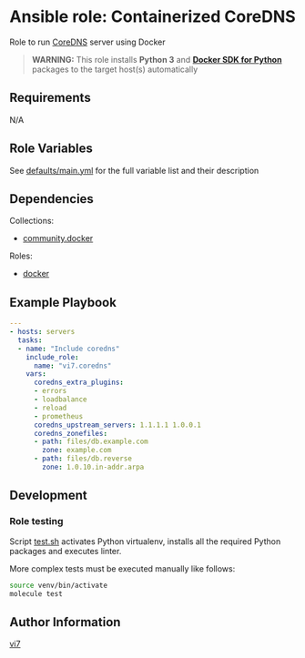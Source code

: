Ansible role: Containerized CoreDNS
===================================

Role to run [CoreDNS](https://coredns.io) server using Docker

> **WARNING:** This role installs **Python 3** and [**Docker SDK for Python**](https://docker-py.readthedocs.io/en/stable/) packages to the target host(s) automatically

Requirements
------------

N/A

Role Variables
--------------

See [defaults/main.yml](defaults/main.yml) for the full variable list and their description

Dependencies
------------

Collections:
- [community.docker](https://galaxy.ansible.com/community/docker)

Roles:
- [docker](https://github.com/vi7/ansible-role-docker)

Example Playbook
----------------

```yaml
---
- hosts: servers
  tasks:
  - name: "Include coredns"
    include_role:
      name: "vi7.coredns"
    vars:
      coredns_extra_plugins:
      - errors
      - loadbalance
      - reload
      - prometheus
      coredns_upstream_servers: 1.1.1.1 1.0.0.1
      coredns_zonefiles:
      - path: files/db.example.com
        zone: example.com
      - path: files/db.reverse
        zone: 1.0.10.in-addr.arpa

```

Development
-----------

### Role testing

Script [test.sh](test.sh) activates Python virtualenv, installs all the required Python packages and executes linter.

More complex tests must be executed manually like follows:
```bash
source venv/bin/activate
molecule test
```

Author Information
------------------

[vi7](https://github.com/vi7)
